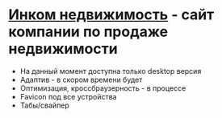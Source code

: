 # [Инком недвижимость](https://m1arsen.github.io/Incom/) - сайт компании по продаже недвижимости
- На данный момент доступна только desktop версия
- Адаптив - в скором времени будет
- Оптимизация, кроссбраузерность - в процессе
- Favicon под все устройства
- Табы/свайпер
